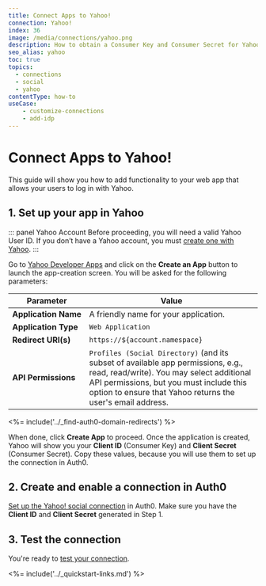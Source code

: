 ```yaml
---
title: Connect Apps to Yahoo!
connection: Yahoo!
index: 36
image: /media/connections/yahoo.png
description: How to obtain a Consumer Key and Consumer Secret for Yahoo!
seo_alias: yahoo
toc: true
topics:
  - connections
  - social
  - yahoo
contentType: how-to
useCase:
    - customize-connections
    - add-idp
---
```

# Connect Apps to Yahoo!

This guide will show you how to add functionality to your web app that allows your users to log in with Yahoo.

## 1. Set up your app in Yahoo

::: panel Yahoo Account
Before proceeding, you will need a valid Yahoo User ID. If you don’t have a Yahoo account, you must [create one with Yahoo](https://login.yahoo.com).
:::

Go to [Yahoo Developer Apps](https://developer.yahoo.com/apps/) and click on the **Create an App** button to launch the app-creation screen. You will be asked for the following parameters:

| **Parameter** | **Value** |
| - | - |
| **Application&nbsp;Name** | A friendly name for your application. |
| **Application&nbsp;Type** | `Web Application` |
| **Redirect&nbsp;URI(s)** | `https://${account.namespace}` |
| **API&nbsp;Permissions** | `Profiles (Social Directory)` (and its subset of available app permissions, e.g., read, read/write). You may select additional API permissions, but you must include this option to ensure that Yahoo returns the user's email address. |

<%= include('../_find-auth0-domain-redirects') %>

When done, click **Create App** to proceed. Once the application is created, Yahoo will show you your **Client ID** (Consumer Key) and **Client Secret** (Consumer Secret). Copy these values, because you will use them to set up the connection in Auth0.

## 2. Create and enable a connection in Auth0

[Set up the Yahoo! social connection](/dashboard/guides/connections/set-up-connections-social) in Auth0. Make sure you have the **Client ID** and **Client Secret** generated in Step 1.

## 3. Test the connection

You're ready to [test your connection](/dashboard/guides/connections/test-connections-social).

<%= include('../_quickstart-links.md') %>
